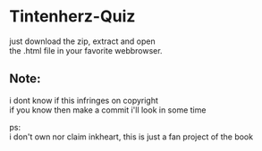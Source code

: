 # Tintenherz-Quiz

just download the zip, extract and open <br>
the .html file in your favorite webbrowser.

## Note:
i dont know if this infringes on copyright <br>
if you know then make a commit i'll look in some time



ps:<br>
i don't own nor claim inkheart, this is just a fan project of the book
